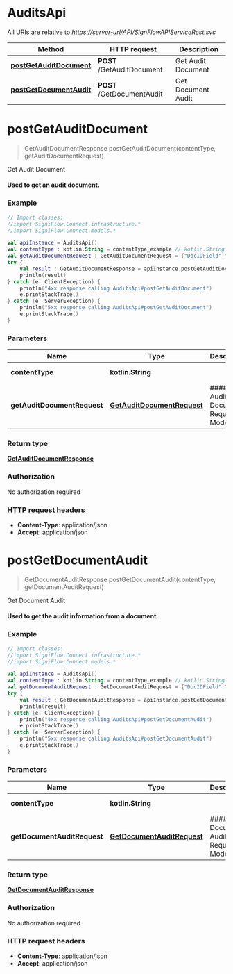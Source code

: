 # AuditsApi

All URIs are relative to *https://server-url/API/SignFlowAPIServiceRest.svc*

Method | HTTP request | Description
------------- | ------------- | -------------
[**postGetAuditDocument**](AuditsApi.md#postGetAuditDocument) | **POST** /GetAuditDocument | Get Audit Document
[**postGetDocumentAudit**](AuditsApi.md#postGetDocumentAudit) | **POST** /GetDocumentAudit | Get Document Audit


<a name="postGetAuditDocument"></a>
# **postGetAuditDocument**
> GetAuditDocumentResponse postGetAuditDocument(contentType, getAuditDocumentRequest)

Get Audit Document

#### Used to get an audit document.

### Example
```kotlin
// Import classes:
//import SigniFlow.Connect.infrastructure.*
//import SigniFlow.Connect.models.*

val apiInstance = AuditsApi()
val contentType : kotlin.String = contentType_example // kotlin.String | 
val getAuditDocumentRequest : GetAuditDocumentRequest = {"DocIDField":"string","TokenField":{"TokenExpiryField":"2019-08-24T14:15:22Z","TokenField":"aaa111"}} // GetAuditDocumentRequest | ##### Get Audit Document Request Model
try {
    val result : GetAuditDocumentResponse = apiInstance.postGetAuditDocument(contentType, getAuditDocumentRequest)
    println(result)
} catch (e: ClientException) {
    println("4xx response calling AuditsApi#postGetAuditDocument")
    e.printStackTrace()
} catch (e: ServerException) {
    println("5xx response calling AuditsApi#postGetAuditDocument")
    e.printStackTrace()
}
```

### Parameters

Name | Type | Description  | Notes
------------- | ------------- | ------------- | -------------
 **contentType** | **kotlin.String**|  | [default to &quot;application/json&quot;]
 **getAuditDocumentRequest** | [**GetAuditDocumentRequest**](GetAuditDocumentRequest.md)| ##### Get Audit Document Request Model | [optional]

### Return type

[**GetAuditDocumentResponse**](GetAuditDocumentResponse.md)

### Authorization

No authorization required

### HTTP request headers

 - **Content-Type**: application/json
 - **Accept**: application/json

<a name="postGetDocumentAudit"></a>
# **postGetDocumentAudit**
> GetDocumentAuditResponse postGetDocumentAudit(contentType, getDocumentAuditRequest)

Get Document Audit

#### Used to get the audit information from a document.

### Example
```kotlin
// Import classes:
//import SigniFlow.Connect.infrastructure.*
//import SigniFlow.Connect.models.*

val apiInstance = AuditsApi()
val contentType : kotlin.String = contentType_example // kotlin.String | 
val getDocumentAuditRequest : GetDocumentAuditRequest = {"DocIDField":"string","TokenField":{"TokenExpiryField":"2019-08-24T14:15:22Z","TokenField":"aaa111"}} // GetDocumentAuditRequest | ##### Get Document Audit Request Model
try {
    val result : GetDocumentAuditResponse = apiInstance.postGetDocumentAudit(contentType, getDocumentAuditRequest)
    println(result)
} catch (e: ClientException) {
    println("4xx response calling AuditsApi#postGetDocumentAudit")
    e.printStackTrace()
} catch (e: ServerException) {
    println("5xx response calling AuditsApi#postGetDocumentAudit")
    e.printStackTrace()
}
```

### Parameters

Name | Type | Description  | Notes
------------- | ------------- | ------------- | -------------
 **contentType** | **kotlin.String**|  | [default to &quot;application/json&quot;]
 **getDocumentAuditRequest** | [**GetDocumentAuditRequest**](GetDocumentAuditRequest.md)| ##### Get Document Audit Request Model | [optional]

### Return type

[**GetDocumentAuditResponse**](GetDocumentAuditResponse.md)

### Authorization

No authorization required

### HTTP request headers

 - **Content-Type**: application/json
 - **Accept**: application/json

